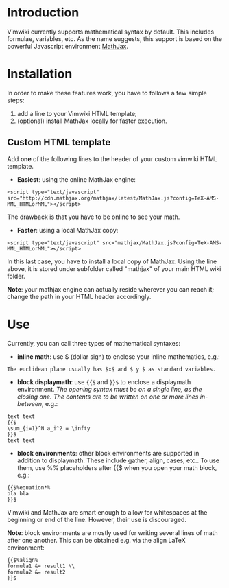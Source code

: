 # Introduction #

Vimwiki currently supports mathematical syntax by default. This includes formulae, variables, etc. As the name suggests, this support is based on the powerful Javascript environment [MathJax](http://www.mathjax.org).

# Installation #
In order to make these features work, you have to follows a few simple steps:
  1. add a line to your Vimwiki HTML template;
  1. (optional) install MathJax locally for faster execution.

## Custom HTML template ##
Add **one** of the following lines to the header of your custom vimwiki HTML template.
  * **Easiest**: using the online MathJax engine:
```
<script type="text/javascript" src="http://cdn.mathjax.org/mathjax/latest/MathJax.js?config=TeX-AMS-MML_HTMLorMML"></script>
```
The drawback is that you have to be online to see your math.

  * **Faster**: using a local MathJax copy:
```
<script type="text/javascript" src="mathjax/MathJax.js?config=TeX-AMS-MML_HTMLorMML"></script>
```
In this last case, you have to install a local copy of MathJax. Using the line above, it is stored under subfolder called "mathjax" of your main HTML wiki folder.

**Note**: your mathjax engine can actually reside wherever you can reach it; change the path in your HTML header accordingly.

# Use #
Currently, you can call three types of mathematical syntaxes:
  * **inline math**: use $ (dollar sign) to enclose your inline mathematics, e.g.:
```
The euclidean plane usually has $x$ and $ y $ as standard variables.
```
  * **block displaymath**: use `{{$` and `}}$` to enclose a displaymath environment. _The opening syntax must be on a single line, as the closing one. The contents are to be written on one or more lines in-between_, e.g.:
```
text text
{{$
\sum_{i=1}^N a_i^2 = \infty
}}$
text text
```
  * **block environments**: other block environments are supported in addition to displaymath. These include gather, align, cases, etc.. To use them, use %% placeholders after {{$ when you open your math block, e.g.:
```
{{$%equation*%
bla bla
}}$
```

Vimwiki and MathJax are smart enough to allow for whitespaces at the beginning or end of the line. However, their use is discouraged.

**Note**: block environments are mostly used for writing several lines of math after one another. This can be obtained e.g. via the align LaTeX environment:
```
{{$%align%
formula1 &= result1 \\
formula2 &= result2
}}$
```